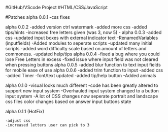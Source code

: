 #GitHub/VScode Project
#HTML/CSS/JavaScript

#Patches
alpha 0.0.1
    -css fixes

alpha 0.0.2
    -added version ctrl watermark
    -added more css
    -added tips/hints
    -increased free letters given 
        (was 3, now 5)
    -
alpha 0.0.3
    -added css
    -updated input boxes with external indicator text
    -RenamedVariables
        (inputfields)
    -Added modules to seperate scripts
    -updated many initial scripts
    -added word difficulty scale based on amount of letters and commoness.
    -updated help/tips
alpha 0.0.4
    -fixed a bug where you could lose Free Letters in excess
    -fixed issue where input field was not cleared when pressing buttons
alpha 0.0.5
    -added blur function to text input fields for mobile ease of use
alpha 0.0.6
    -added trim function to input
    -added css
    -added Timer 
    -font/text updated
    -added tip/help button
    -Added animals

alpha 0.1.0
    -visual looks much different
    -code has been greatly altered to support new input system
    -Overhauled input system
        changed to a button input system
    -A lot of CSS changes
        now seperate portrait and landscape css files
        color changes based on answer
        input buttons state

alpha 0.1.1 (HotFix)

    -adjust css
    -increased letters user can pick to 3